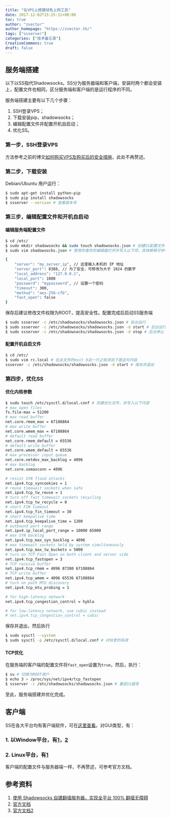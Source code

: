 ```yaml
---
title: "在VPS上搭建绿色上网工具"
date: 2017-12-02T15:25:11+08:00
toc: true
author: "zvector"
author_homepage: "https://zvector.tk/"
tags: ["ssserver"]
categories: ["技术备忘录"]
CreativeCommons: true
draft: false
---
```




## 服务端搭建

以下以SS指代Shadowsocks。SS分为服务器端和客户端，安装时两个都会安装上，配置文件也相同，区分服务端和客户端的是运行程序的不同。

服务端搭建主要有以下几个步骤：

1. SSH登录VPS；
2. 下载安装pip，shadowsocks；
3. 编辑配置文件并配置开机自启动；
4. 优化SS。

### 第一步，SSH登录VPS

方法参考之前的博文[如何购买VPS及购买后的安全措施](https://zvector.tk/post/how-to-buy-vps-and-security-setting/)，此处不再赘述。

### 第二步，下载安装

Debian/Ubuntu	用户运行：

```bash
$ sudo apt-get install python-pip
$ sudo pip install shadowsocks
$ ssserver --version # 查看版本号
```

### 第三步，编辑配置文件和开机自启动

#### 编辑服务端配置文件

   ```bash
   $ cd /etc/
   $ sudo mkdir shadowsocks && sudo touch shadowsocks.json # 创建SS配置文件
   $ sudo vim shadowsocks.json # 使用你喜欢的编辑器打开并写入以下项，具体解释可参考官方文档
   ```

   ```bash
   {
       "server": "my_server_ip", // 这里输入本机的 IP 地址
       "server_port": 8388, // 为了安全，可修改为大于 1024 的数字
       "local_address": "127.0.0.1",
       "local_port": 1080
       "password": "mypassword", // 设置一个密码
       "timeout": 300,
       "method": "aes-256-cfb",
       "fast_open": false
   }
   ```

   保存后建议修改文件权限为ROOT，提高安全性。配置完成后启动SS服务端

   ```bash
   $ sudo ssserver -c /etc/shadowsocks/shadowsocks.json # 前台运行
   $ sudo ssserver -c /etc/shadowsocks/shadowsocks.json -d start # 后台运行	
   $ sudo ssserver -c /etc/shadowsocks/shadowsocks.json -d stop # 后台停止
   ```

#### 配置开机自启文件

   ```bash
   $ cd /etc/
   $ sudo vim rc.local # 在此文件的exit 0这一行之前添加下面这句内容
   ssserver -c /etc/shadowsocks/shadowsocks.json -d start # 保存并退出
   ```

### 第四步，优化SS

#### 优化内核参数

```bash
$ sudo touch /etc/sysctl.d/local.conf # 创建优化文件，并写入以下内容
# max open files
fs.file-max = 51200
# max read buffer
net.core.rmem_max = 67108864
# max write buffer
net.core.wmem_max = 67108864
# default read buffer
net.core.rmem_default = 65536
# default write buffer
net.core.wmem_default = 65536
# max processor input queue
net.core.netdev_max_backlog = 4096
# max backlog
net.core.somaxconn = 4096

# resist SYN flood attacks
net.ipv4.tcp_syncookies = 1
# reuse timewait sockets when safe
net.ipv4.tcp_tw_reuse = 1
# turn off fast timewait sockets recycling
net.ipv4.tcp_tw_recycle = 0
# short FIN timeout
net.ipv4.tcp_fin_timeout = 30
# short keepalive time
net.ipv4.tcp_keepalive_time = 1200
# outbound port range
net.ipv4.ip_local_port_range = 10000 65000
# max SYN backlog
net.ipv4.tcp_max_syn_backlog = 4096
# max timewait sockets held by system simultaneously
net.ipv4.tcp_max_tw_buckets = 5000
# turn on TCP Fast Open on both client and server side
net.ipv4.tcp_fastopen = 3
# TCP receive buffer
net.ipv4.tcp_rmem = 4096 87380 67108864
# TCP write buffer
net.ipv4.tcp_wmem = 4096 65536 67108864
# turn on path MTU discovery
net.ipv4.tcp_mtu_probing = 1

# for high-latency network
net.ipv4.tcp_congestion_control = hybla

# for low-latency network, use cubic instead
# net.ipv4.tcp_congestion_control = cubic
```

保存并退出，然后执行

```bash
$ sudo sysctl --system
$ sudo sysctl -p /etc/sysctl.d/local.conf # 对较老的系统
```
#### TCP优化

在服务端的客户端的配置文件将```fast_open```设置为```true```，然后，执行：
```Bash
$ su # 切换为ROOT用户
$ echo 3 > /proc/sys/net/ipv4/tcp_fastopen
$ ssserver -c /etc/shadowsocks/shadowsocks.json # 重启SS服务
```
至此，服务端搭建并优化完成。

## 客户端

SS在各大平台均有客户端软件，可在[这里查看](https://shadowsocks.org/en/download/clients.html)。对GUI类型，有：

### 1. 以Window平台，有[1](https://github.com/shadowsocks/shadowsocks-windows/releases)，[2](https://github.com/shadowsocks/shadowsocks-qt5/wiki/Installation)
### 2. Linux平台，有[1](https://github.com/shadowsocks/shadowsocks-qt5/releases)

客户端的配置文件与服务器端一样，不再赘述，可参考官方文档。



## 参考资料

1. [使用 Shadowsocks 自建翻墙服务器，实现全平台 100% 翻墙无障碍](https://www.loyalsoldier.me/fuck-the-gfw-with-my-own-shadowsocks-server/)
2. [官方文档](https://shadowsocks.org/en/config/quick-guide.html)
3. [官方文档2](https://github.com/shadowsocks/shadowsocks/wiki/Optimizing-Shadowsocks)

